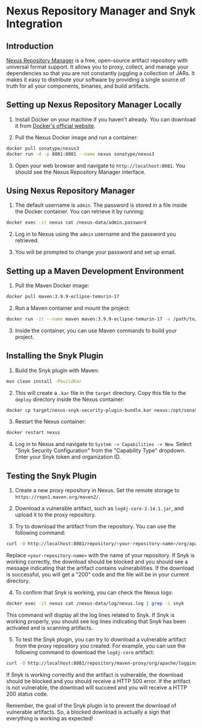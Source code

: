 # Nexus Repository Manager and Snyk Integration

## Introduction

[Nexus Repository Manager](https://www.sonatype.com/nexus/repository-oss) is a free, open-source artifact repository with universal format support. It allows you to proxy, collect, and manage your dependencies so that you are not constantly juggling a collection of JARs. It makes it easy to distribute your software by providing a single source of truth for all your components, binaries, and build artifacts.

## Setting up Nexus Repository Manager Locally

1. Install Docker on your machine if you haven't already. You can download it from [Docker's official website](https://www.docker.com/products/docker-desktop).

2. Pull the Nexus Docker image and run a container:

```bash
docker pull sonatype/nexus3
docker run -d -p 8081:8081 --name nexus sonatype/nexus3
```

3. Open your web browser and navigate to `http://localhost:8081`. You should see the Nexus Repository Manager interface.

## Using Nexus Repository Manager

1. The default username is `admin`. The password is stored in a file inside the Docker container. You can retrieve it by running:

```bash
docker exec -it nexus cat /nexus-data/admin.password
```

2. Log in to Nexus using the `admin` username and the password you retrieved.

3. You will be prompted to change your password and set up email.

## Setting up a Maven Development Environment

1. Pull the Maven Docker image:

```bash
docker pull maven:3.9.9-eclipse-temurin-17
```

2. Run a Maven container and mount the project:

```bash
docker run -it --name maven maven:3.9.9-eclipse-temurin-17 -v /path/to/nexus-snyk-security-plugin:/usr/src/nexus-snyk-security-plugin -w /usr/src/nexus-snyk-security-plugin bash
```

3. Inside the container, you can use Maven commands to build your project.

## Installing the Snyk Plugin

1. Build the Snyk plugin with Maven:

```bash
mvn clean install -PbuildKar
```

2. This will create a `.kar` file in the `target` directory. Copy this file to the `deploy` directory inside the Nexus container:

```bash
docker cp target/nexus-snyk-security-plugin-bundle.kar nexus:/opt/sonatype/nexus/deploy/
```

3. Restart the Nexus container:

```bash
docker restart nexus
```

4. Log in to Nexus and navigate to `System -> Capabilities -> New`. Select "Snyk Security Configuration" from the "Capability Type" dropdown. Enter your Snyk token and organization ID.

## Testing the Snyk Plugin

1. Create a new proxy repository in Nexus. Set the remote storage to `https://repo1.maven.org/maven2/`.

2. Download a vulnerable artifact, such as `log4j-core-2.14.1.jar`, and upload it to the proxy repository.

3. Try to download the artifact from the repository. You can use the following command:

```bash
curl -O http://localhost:8081/repository/<your-repository-name>/org/apache/logging/log4j/log4j-core/2.14.1/log4j-core-2.14.1.jar
```

Replace `<your-repository-name>` with the name of your repository. If Snyk is working correctly, the download should be blocked and you should see a message indicating that the artifact contains vulnerabilities. If the download is successful, you will get a "200" code and the file will be in your current directory.

4. To confirm that Snyk is working, you can check the Nexus logs:

```bash
docker exec -it nexus cat /nexus-data/log/nexus.log | grep -i snyk
```

This command will display all the log lines related to Snyk. If Snyk is working properly, you should see log lines indicating that Snyk has been activated and is scanning artifacts.

5. To test the Snyk plugin, you can try to download a vulnerable artifact from the proxy repository you created. For example, you can use the following command to download the `log4j-core` artifact:

```bash
curl -O http://localhost:8081/repository/maven-proxy/org/apache/logging/log4j/log4j-core/2.14.1/log4j-core-2.14.1.jar
```

If Snyk is working correctly and the artifact is vulnerable, the download should be blocked and you should receive a HTTP 500 error. If the artifact is not vulnerable, the download will succeed and you will receive a HTTP 200 status code.

Remember, the goal of the Snyk plugin is to prevent the download of vulnerable artifacts. So, a blocked download is actually a sign that everything is working as expected!
